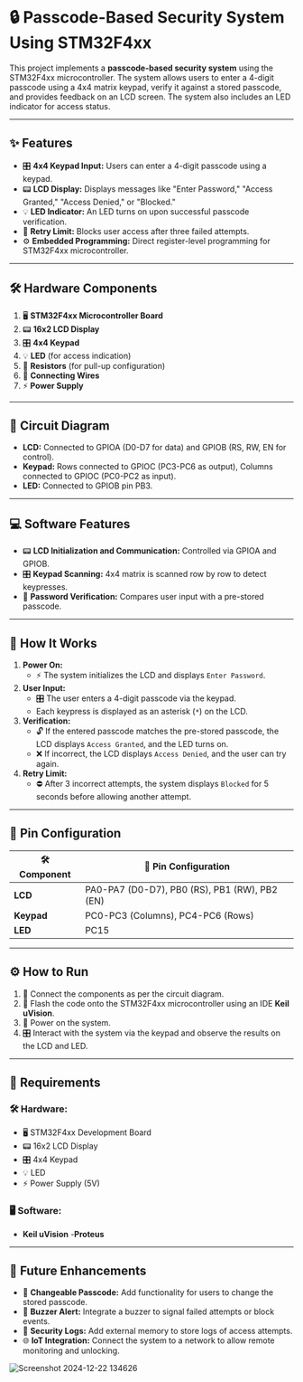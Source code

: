 # 🔒 Passcode-Based Security System Using STM32F4xx

This project implements a **passcode-based security system** using the STM32F4xx microcontroller. The system allows users to enter a 4-digit passcode using a 4x4 matrix keypad, verify it against a stored passcode, and provides feedback on an LCD screen. The system also includes an LED indicator for access status.

---

## ✨ Features
- 🎛️ **4x4 Keypad Input:** Users can enter a 4-digit passcode using a keypad.
- 📟 **LCD Display:** Displays messages like "Enter Password," "Access Granted," "Access Denied," or "Blocked."
- 💡 **LED Indicator:** An LED turns on upon successful passcode verification.
- 🔄 **Retry Limit:** Blocks user access after three failed attempts.
- ⚙️ **Embedded Programming:** Direct register-level programming for STM32F4xx microcontroller.

---

## 🛠️ Hardware Components
1. 🖥️ **STM32F4xx Microcontroller Board**
2. 📟 **16x2 LCD Display**
3. 🎛️ **4x4 Keypad**
4. 💡 **LED** (for access indication)
5. 🔧 **Resistors** (for pull-up configuration)
6. 🔌 **Connecting Wires**
7. ⚡ **Power Supply**

---

## 🔗 Circuit Diagram
- **LCD:** Connected to GPIOA (D0-D7 for data) and GPIOB (RS, RW, EN for control).
- **Keypad:** Rows connected to GPIOC (PC3-PC6 as output), Columns connected to GPIOC (PC0-PC2 as input).
- **LED:** Connected to GPIOB pin PB3.

---

## 💻 Software Features
- 📟 **LCD Initialization and Communication:** Controlled via GPIOA and GPIOB.
- 🎛️ **Keypad Scanning:** 4x4 matrix is scanned row by row to detect keypresses.
- 🔑 **Password Verification:** Compares user input with a pre-stored passcode.


---

## 🚀 How It Works
1. **Power On:**  
   - ⚡ The system initializes the LCD and displays `Enter Password`.
2. **User Input:**  
   - 🎛️ The user enters a 4-digit passcode via the keypad.  
   - Each keypress is displayed as an asterisk (`*`) on the LCD.
3. **Verification:**  
   - 🔓 If the entered passcode matches the pre-stored passcode, the LCD displays `Access Granted`, and the LED turns on.  
   - ❌ If incorrect, the LCD displays `Access Denied`, and the user can try again.
4. **Retry Limit:**  
   - ⛔ After 3 incorrect attempts, the system displays `Blocked` for 5 seconds before allowing another attempt.

---

## 📝 Pin Configuration
| 🛠️ Component    | 🔌 Pin Configuration                          |
|------------------|----------------------------------------------|
| **LCD**          | PA0-PA7 (D0-D7), PB0 (RS), PB1 (RW), PB2 (EN) |
| **Keypad**       | PC0-PC3 (Columns), PC4-PC6 (Rows)            |
| **LED**          | PC15                                          |

---

## ⚙️ How to Run
1. 🔧 Connect the components as per the circuit diagram.
2. 💾 Flash the code onto the STM32F4xx microcontroller using an IDE  **Keil uVision**.
3. 🔌 Power on the system.
4. 🎛️ Interact with the system via the keypad and observe the results on the LCD and LED.

---

## 🧰 Requirements
### 🛠️ Hardware:
- 🖥️ STM32F4xx Development Board
- 📟 16x2 LCD Display
- 🎛️ 4x4 Keypad
- 💡 LED
- ⚡ Power Supply (5V)

### 🖥️ Software:
- **Keil uVision**
-**Proteus** 

---

## 🌟 Future Enhancements
- 🔧 **Changeable Passcode:** Add functionality for users to change the stored passcode.
- 🔔 **Buzzer Alert:** Integrate a buzzer to signal failed attempts or block events.
- 📜 **Security Logs:** Add external memory to store logs of access attempts.
- 🌐 **IoT Integration:** Connect the system to a network to allow remote monitoring and unlocking.



![Screenshot 2024-12-22 134626](https://github.com/user-attachments/assets/fafed8b5-1391-479d-9918-da05bdd33dd4)


